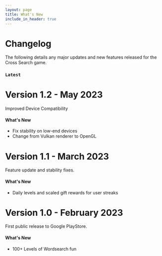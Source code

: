 ```yaml
---
layout: page
title: What's New
include_in_header: true
---
```


# Changelog
The following details any major updates and new features released for the Cross Search game.
<br>

### `Latest`
# **Version 1.2** - May 2023
Improved Device Compatibility

#### What's New
- Fix stability on low-end devices
- Change from Vulkan renderer to OpenGL

# **Version 1.1** - March 2023
Feature update and stability fixes.

#### What's New
- Daily levels and scaled gift rewards for user streaks

# **Version 1.0** - February 2023
First public release to Google PlayStore.

#### What's New
- 100+ Levels of Wordsearch fun

